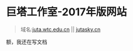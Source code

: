 
# 巨塔工作室-2017年版网站

> 域名:[juta.wtc.edu.cn](juta.wtc.edu.cn) || [jutasky.cn](http://jutasky.cn)

额，我还在写文档
